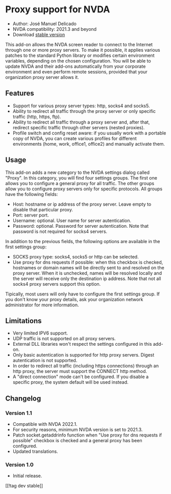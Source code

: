 # Proxy support for NVDA

* Author: José Manuel Delicado
* NVDA compatibility: 2021.3 and beyond
* Download [stable version][1]

This add-on allows the NVDA screen reader to connect to the Internet through one or more proxy servers. To make it possible, it applies various patches to the standard Python library or modifies certain environment variables, depending on the chosen configuration. You will be able to update NVDA and their add-ons automatically from your corporate environment and even perform remote sessions, provided that your organization proxy server allows it.

## Features

* Support for various proxy server types: http, socks4 and socks5.
* Ability to redirect all traffic through the proxy server or only specific traffic (http, https, ftp).
* Ability to redirect all traffic through a proxy server and, after that, redirect specific traffic through other servers (nested proxies).
* Profile switch and config reset aware: if you usually work with a portable copy of NVDA, you can create various profiles for different environments (home, work, office1, office2) and manually activate them.

## Usage

This add-on adds a new category to the NVDA settings dialog called "Proxy". In this category, you will find four settings groups. The first one allows you to configure a general proxy for all traffic. The other groups allow you to configure proxy servers only for specific protocols. All groups have the following fields:

* Host: hostname or ip address of the proxy server. Leave empty to disable that particular proxy.
* Port: server port.
* Username: optional. User name for server autentication.
* Password: optional. Password for server autentication. Note that password is not required for socks4 servers.

In addition to the previous fields, the following options are available in the first settings group:

* SOCKS proxy type: socks4, socks5 or http can be selected.
* Use proxy for dns requests if possible: when this checkbox is checked, hostnames or domain names will be directly sent to and resolved on the proxy server. When it is unchecked, names will be resolved locally and the server will receive only the destination ip address. Note that not all socks4 proxy servers support this option.

Tipically, most users will only have to configure the first settings group. If you don't know your proxy details, ask your organization network administrator for more information.

## Limitations

* Very limited IPV6 support.
* UDP traffic is not supported on all proxy servers.
* External DLL libraries won't respect the settings configured in this add-on.
* Only basic autentication is supported for http proxy servers. Digest autentication is not supported.
* In order to redirect all traffic (including https connections) through an http proxy, the server must support the CONNECT http method.
* A "direct connection" mode can't be configured. If you disable a specific proxy, the system default will be used instead.

## Changelog

### Version 1.1

* Compatible with NVDA 2022.1.
* For security reasons, minimum NVDA version is set to 2021.3.
* Patch socket.getaddrinfo function when "Use proxy for dns requests if possible" checkbox is checked and a general proxy has been configured.
* Updated translations.

### Version 1.0

* Initial release.

[[!tag dev stable]]

[1]: https://addons.nvda-project.org/files/get.php?file=nvdaproxy
